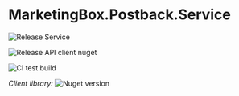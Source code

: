 # MarketingBox.Postback.Service

![Release Service](https://github.com/MyJetWallet/MarketingBox.Postback.Service/workflows/Release%20Service/badge.svg)

![Release API client nuget](https://github.com/MyJetWallet/MarketingBox.Postback.Service/workflows/Release%20API%20client%20nuget/badge.svg)

![CI test build](https://github.com/MyJetWallet/MarketingBox.Postback.Service/workflows/CI%20test%20build/badge.svg)

*Client library:* ![Nuget version](https://img.shields.io/nuget/v/MyJetWallet.MarketingBox.Postback.Service.Client?label=MyJetWallet.MarketingBox.Postback.Service.Client&style=social)


